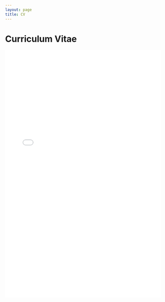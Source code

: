 ```yaml
---
layout: page
title: CV
---
```


<h1>Curriculum Vitae</h1>
<embed src="/documents/DONGSU_CHOI_CV_2024.pdf" type="application/pdf" width="100%" height="800px" />
